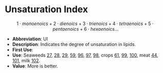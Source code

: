 # Unsaturation Index

$$1 \cdot monoenoics + 2 \cdot dienoics + 3 \cdot trienoics + 4 \cdot tetraenoics + 5 \cdot pentaenoics + 6 \cdot hexaenoics ...$$

* **Abbreviation**: UI
* **Description**: Indicates the degree of unsaturation in lipids.
* **First Use**:
* **Use**: Seaweeds [27], [28], [29], [59], [96], [97], [98], crops [61], [99], [100], meat [44], [101], milk [102].
* **Value**: More is better.

[27]: https://doi.org/10.1007/s10811-010-9578-7 "Kumar2011"
[28]: https://doi.org/10.1016/j.foodchem.2016.10.066 "Chan2017"
[29]: https://doi.org/10.3390/md14040068 "Chen2016"
[59]: https://doi.org/10.1016/j.algal.2019.101726 "Dellatorre2020"
[96]: https://doi.org/10.1007/s11130-006-0015-7 "Colombo2006"
[97]: https://doi.org/10.1007/s00248-003-0144-6 "Poerschmann2004"
[98]: https://doi.org/10.1016/j.foodchem.2009.11.006 "Kumari2010"
[61]: https://doi.org/10.1371/journal.pone.0144469 "Pandey2015"
[99]: https://doi.org/10.1134/S1021443718020115 "Ghassemi-Golezani2018"
[100]: https://doi.org/10.1016/j.jplph.2005.06.020 "Gomes-Laranjo2006"
[44]: https://doi.org/10.1016/j.meatsci.2013.03.007 "Realini2013"
[101]: http://doi.org/10.1016/j.meatsci.2015.01.008 "Segura2015"
[102]: http://doi.org/10.1017/S1751731117003706 "Rodríguez2018"
